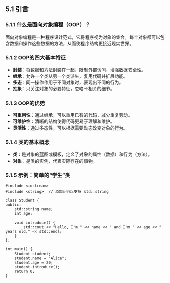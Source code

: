 ## **5.1 引言**

### **5.1.1 什么是面向对象编程（OOP）？**

面向对象编程是一种程序设计范式，它将程序视为对象的集合。每个对象都可以包含数据和操作这些数据的方法，从而使程序结构更接近现实世界。

### **5.1.2 OOP的四大基本特征**

- **封装**：将数据和方法封装在一起，限制外部访问，增强数据安全性。
- **继承**：允许一个类从另一个类派生，复用代码并扩展功能。
- **多态**：同一操作作用于不同对象时，表现出不同的行为。
- **抽象**：只关注对象的必要特征，忽略不相关的细节。

### **5.1.3 OOP的优势**

- **可重用性**：通过继承，可以重用已有的代码，减少重复劳动。
- **可维护性**：清晰的结构使得代码更易于理解和维护。
- **灵活性**：通过多态性，可以根据需要动态改变对象的行为。

### **5.1.4 类的基本概念**

- **类**：是对象的蓝图或模板，定义了对象的属性（数据）和行为（方法）。
- **对象**：是类的实例，代表实际存在的事物。

### **5.1.5 示例：简单的“学生”类**
```
#include <iostream>  
#include <string>  // 添加此行以支持 std::string  

class Student {  
public:  
    std::string name;  
    int age;  

    void introduce() {  
        std::cout << "Hello, I'm " << name << " and I'm " << age << " years old." << std::endl;  
    }  
};  

int main() {  
    Student student;  
    student.name = "Alice";  
    student.age = 20;  
    student.introduce();  
    return 0;  
}
```